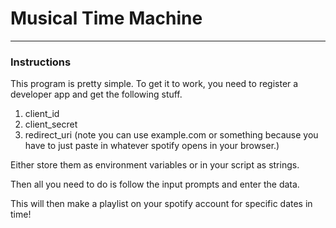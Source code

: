# Musical Time Machine

---

### Instructions

This program is pretty simple. To get it to work, you need to register a developer app and get the following stuff.

1. client_id
2. client_secret
3. redirect_uri (note you can use example.com or something because you have to just paste in whatever spotify opens in your browser.)

Either store them as environment variables or in your script as strings.

Then all you need to do is follow the input prompts and enter the data.

This will then make a playlist on your spotify account for specific dates in time!

